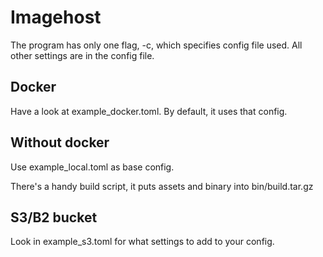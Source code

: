 # Imagehost

The program has only one flag, -c, which specifies config file used. All other settings are in the config file.

## Docker

Have a look at example_docker.toml. By default, it uses that config.

## Without docker

Use example_local.toml as base config.

There's a handy build script, it puts assets and binary into bin/build.tar.gz

## S3/B2 bucket

Look in example_s3.toml for what settings to add to your config.
